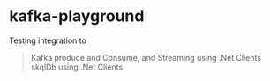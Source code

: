 # kafka-playground


Testing integration to 
> Kafka produce and Consume, and Streaming using .Net Clients
> skqlDb  using .Net Clients



